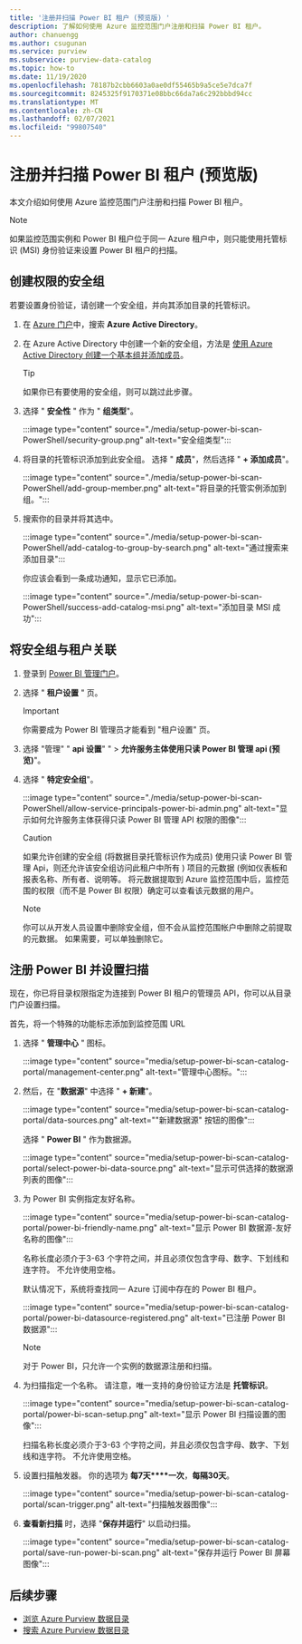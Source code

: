 ```yaml
---
title: '注册并扫描 Power BI 租户 (预览版) '
description: 了解如何使用 Azure 监控范围门户注册和扫描 Power BI 租户。
author: chanuengg
ms.author: csugunan
ms.service: purview
ms.subservice: purview-data-catalog
ms.topic: how-to
ms.date: 11/19/2020
ms.openlocfilehash: 78187b2cbb6603a0ae0df55465b9a5ce5e7dca7f
ms.sourcegitcommit: 8245325f9170371e08bbc66da7a6c292bbbd94cc
ms.translationtype: MT
ms.contentlocale: zh-CN
ms.lasthandoff: 02/07/2021
ms.locfileid: "99807540"
---
```

# <a name="register-and-scan-a-power-bi-tenant-preview"></a>注册并扫描 Power BI 租户 (预览版) 

本文介绍如何使用 Azure 监控范围门户注册和扫描 Power BI 租户。

> [!Note]
> 如果监控范围实例和 Power BI 租户位于同一 Azure 租户中，则只能使用托管标识 (MSI) 身份验证来设置 Power BI 租户的扫描。 

## <a name="create-a-security-group-for-permissions"></a>创建权限的安全组

若要设置身份验证，请创建一个安全组，并向其添加目录的托管标识。

1. 在 [Azure 门户](https://portal.azure.com)中，搜索 **Azure Active Directory**。
1. 在 Azure Active Directory 中创建一个新的安全组，方法是 [使用 Azure Active Directory 创建一个基本组并添加成员](../active-directory/fundamentals/active-directory-groups-create-azure-portal.md)。

    > [!Tip]
    > 如果你已有要使用的安全组，则可以跳过此步骤。

1. 选择 " **安全性** " 作为 " **组类型**"。

    :::image type="content" source="./media/setup-power-bi-scan-PowerShell/security-group.png" alt-text="安全组类型":::

1. 将目录的托管标识添加到此安全组。 选择 " **成员**"，然后选择 " **+ 添加成员**"。

    :::image type="content" source="./media/setup-power-bi-scan-PowerShell/add-group-member.png" alt-text="将目录的托管实例添加到组。":::

1. 搜索你的目录并将其选中。

    :::image type="content" source="./media/setup-power-bi-scan-PowerShell/add-catalog-to-group-by-search.png" alt-text="通过搜索来添加目录":::

    你应该会看到一条成功通知，显示它已添加。

    :::image type="content" source="./media/setup-power-bi-scan-PowerShell/success-add-catalog-msi.png" alt-text="添加目录 MSI 成功":::

## <a name="associate-the-security-group-with-the-tenant"></a>将安全组与租户关联

1. 登录到 [Power BI 管理门户](https://app.powerbi.com/admin-portal/tenantSettings)。
1. 选择 " **租户设置** " 页。

    > [!Important]
    > 你需要成为 Power BI 管理员才能看到 "租户设置" 页。

1. 选择 "管理" " **api 设置**" "  >  **允许服务主体使用只读 Power BI 管理 api (预览)**"。
1. 选择 " **特定安全组**"。

    :::image type="content" source="./media/setup-power-bi-scan-PowerShell/allow-service-principals-power-bi-admin.png" alt-text="显示如何允许服务主体获得只读 Power BI 管理 API 权限的图像":::

    > [!Caution]
    > 如果允许创建的安全组 (将数据目录托管标识作为成员) 使用只读 Power BI 管理 Api，则还允许该安全组访问此租户中所有 ) 项目的元数据 (例如仪表板和报表名称、所有者、说明等。 将元数据提取到 Azure 监控范围中后，监控范围的权限（而不是 Power BI 权限）确定可以查看该元数据的用户。

    > [!Note]
    > 你可以从开发人员设置中删除安全组，但不会从监控范围帐户中删除之前提取的元数据。 如果需要，可以单独删除它。

## <a name="register-your-power-bi-and-set-up-a-scan"></a>注册 Power BI 并设置扫描

现在，你已将目录权限指定为连接到 Power BI 租户的管理员 API，你可以从目录门户设置扫描。

首先，将一个特殊的功能标志添加到监控范围 URL 

1. 选择 " **管理中心** " 图标。

    :::image type="content" source="media/setup-power-bi-scan-catalog-portal/management-center.png" alt-text="管理中心图标。":::

1. 然后，在 "**数据源**" 中选择 " **+ 新建**"。

    :::image type="content" source="media/setup-power-bi-scan-catalog-portal/data-sources.png" alt-text="&quot;新建数据源&quot; 按钮的图像":::

    选择 " **Power BI** " 作为数据源。

    :::image type="content" source="media/setup-power-bi-scan-catalog-portal/select-power-bi-data-source.png" alt-text="显示可供选择的数据源列表的图像":::

3. 为 Power BI 实例指定友好名称。

    :::image type="content" source="media/setup-power-bi-scan-catalog-portal/power-bi-friendly-name.png" alt-text="显示 Power BI 数据源-友好名称的图像":::

    名称长度必须介于3-63 个字符之间，并且必须仅包含字母、数字、下划线和连字符。  不允许使用空格。

    默认情况下，系统将查找同一 Azure 订阅中存在的 Power BI 租户。

    :::image type="content" source="media/setup-power-bi-scan-catalog-portal/power-bi-datasource-registered.png" alt-text="已注册 Power BI 数据源":::

    > [!Note]
    > 对于 Power BI，只允许一个实例的数据源注册和扫描。


4. 为扫描指定一个名称。 请注意，唯一支持的身份验证方法是 **托管标识**。

    :::image type="content" source="media/setup-power-bi-scan-catalog-portal/power-bi-scan-setup.png" alt-text="显示 Power BI 扫描设置的图像":::

    扫描名称长度必须介于3-63 个字符之间，并且必须仅包含字母、数字、下划线和连字符。  不允许使用空格。

5. 设置扫描触发器。 你的选项为 **每7天****一次**，**每隔30天**。

    :::image type="content" source="media/setup-power-bi-scan-catalog-portal/scan-trigger.png" alt-text="扫描触发器图像":::

6. **查看新扫描** 时，选择 "**保存并运行**" 以启动扫描。

    :::image type="content" source="media/setup-power-bi-scan-catalog-portal/save-run-power-bi-scan.png" alt-text="保存并运行 Power BI 屏幕图像":::

## <a name="next-steps"></a>后续步骤

- [浏览 Azure Purview 数据目录](how-to-browse-catalog.md)
- [搜索 Azure Purview 数据目录](how-to-search-catalog.md)